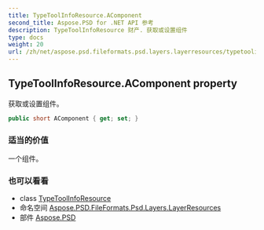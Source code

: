 ```yaml
---
title: TypeToolInfoResource.AComponent
second_title: Aspose.PSD for .NET API 参考
description: TypeToolInfoResource 财产. 获取或设置组件
type: docs
weight: 20
url: /zh/net/aspose.psd.fileformats.psd.layers.layerresources/typetoolinforesource/acomponent/
---
```

## TypeToolInfoResource.AComponent property

获取或设置组件。

```csharp
public short AComponent { get; set; }
```

### 适当的价值

一个组件。

### 也可以看看

* class [TypeToolInfoResource](../)
* 命名空间 [Aspose.PSD.FileFormats.Psd.Layers.LayerResources](../../typetoolinforesource/)
* 部件 [Aspose.PSD](../../../)


